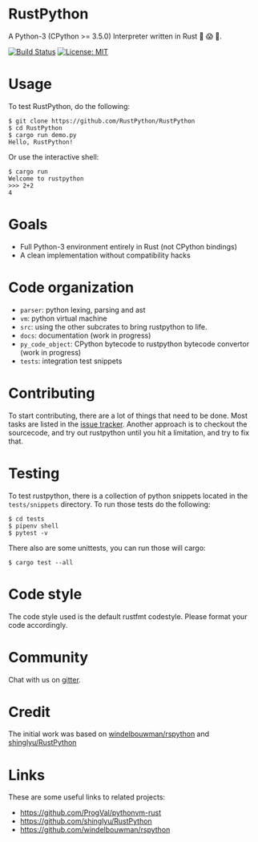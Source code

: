 # RustPython
A Python-3  (CPython >= 3.5.0) Interpreter written in Rust :snake: :scream: :metal:.

[![Build Status](https://travis-ci.org/RustPython/RustPython.svg?branch=master)](https://travis-ci.org/RustPython/RustPython)
[![License: MIT](https://img.shields.io/badge/License-MIT-yellow.svg)](https://opensource.org/licenses/MIT)

# Usage

To test RustPython, do the following:

    $ git clone https://github.com/RustPython/RustPython
    $ cd RustPython
    $ cargo run demo.py
    Hello, RustPython!

Or use the interactive shell:

    $ cargo run
    Welcome to rustpython
    >>> 2+2
    4

<!-- Or use pip to install extra modules:

    $ cargo run -m pip install requests -->

# Goals

- Full Python-3 environment entirely in Rust (not CPython bindings)
- A clean implementation without compatibility hacks

# Code organization

- `parser`: python lexing, parsing and ast
- `vm`: python virtual machine
- `src`: using the other subcrates to bring rustpython to life.
- `docs`: documentation (work in progress)
- `py_code_object`: CPython bytecode to rustpython bytecode convertor (work in progress)
- `tests`: integration test snippets

# Contributing

To start contributing, there are a lot of things that need to be done.
Most tasks are listed in the [issue tracker](https://github.com/RustPython/RustPython/issues).
Another approach is to checkout the sourcecode, and try out rustpython until
you hit a limitation, and try to fix that.

# Testing

To test rustpython, there is a collection of python snippets located in the
`tests/snippets` directory. To run those tests do the following:

```shell
$ cd tests
$ pipenv shell
$ pytest -v
```

There also are some unittests, you can run those will cargo:

```shell
$ cargo test --all
```

# Code style

The code style used is the default rustfmt codestyle. Please format your code
accordingly.

# Community

Chat with us on [gitter][gitter].

# Credit

The initial work was based on [windelbouwman/rspython](https://github.com/windelbouwman/rspython) and [shinglyu/RustPython](https://github.com/shinglyu/RustPython)

[gitter]: https://gitter.im/rustpython/Lobby

# Links

These are some useful links to related projects:

- https://github.com/ProgVal/pythonvm-rust
- https://github.com/shinglyu/RustPython
- https://github.com/windelbouwman/rspython

